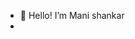 - 👋 Hello! I’m Mani shankar
-

<!---
Manishankar9977/Manishankar9977 is a ✨ special ✨ repository because its `README.md` (this file) appears on your GitHub profile.
You can click the Preview link to take a look at your changes.
--->
